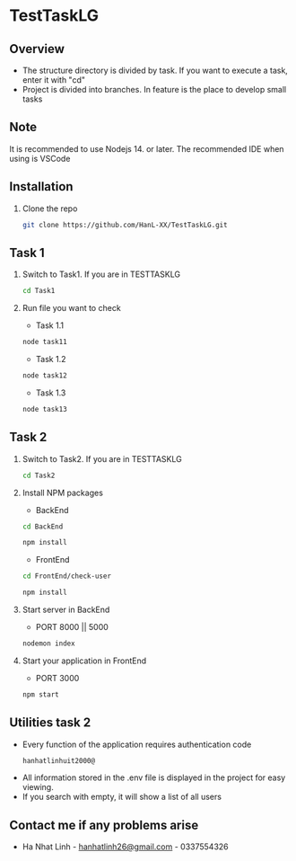 # TestTaskLG

## Overview 
- The structure directory is divided by task. If you want to execute a task, enter it with "cd"
- Project is divided into branches. In feature is the place to develop small tasks

## Note
It is recommended to use Nodejs 14. or later. The recommended IDE when using is VSCode

<!-- GETTING STARTED -->

## Installation

1. Clone the repo
   ```sh
   git clone https://github.com/HanL-XX/TestTaskLG.git
   ```

## Task 1

1. Switch to Task1. If you are in TESTTASKLG
   ```sh
   cd Task1
   ```

2. Run file you want to check
   * Task 1.1
   ```sh
   node task11
   ```
   * Task 1.2
   ```sh
   node task12
   ```
   * Task 1.3
   ```sh
   node task13
   ```

## Task 2

1. Switch to Task2. If you are in TESTTASKLG
   ```sh
   cd Task2
   ```
2. Install NPM packages
   * BackEnd
   ```sh
   cd BackEnd 
   ```
   ```sh
   npm install
   ```
   
   * FrontEnd 
    ```sh
   cd FrontEnd/check-user
   ```
   ```sh
   npm install
   ```
 
3. Start server in BackEnd
   * PORT 8000 || 5000
   ```sh
   nodemon index
   ```
4. Start your application in FrontEnd
   * PORT 3000
   ```sh
   npm start
   ```
   
<!-- UTILITIES TASK 2 -->
## Utilities task 2
- Every function of the application requires authentication code
   ```sh
   hanhatlinhuit2000@
   ```
- All information stored in the .env file is displayed in the project for easy viewing.
- If you search with empty, it will show a list of all users

<!-- CONTACT -->
## Contact me if any problems arise

- Ha Nhat Linh - hanhatlinh26@gmail.com - 0337554326
